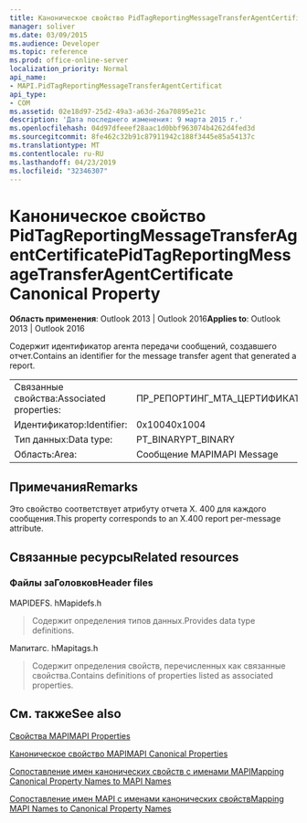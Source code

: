 ```yaml
---
title: Каноническое свойство PidTagReportingMessageTransferAgentCertificate
manager: soliver
ms.date: 03/09/2015
ms.audience: Developer
ms.topic: reference
ms.prod: office-online-server
localization_priority: Normal
api_name:
- MAPI.PidTagReportingMessageTransferAgentCertificat
api_type:
- COM
ms.assetid: 02e18d97-25d2-49a3-a63d-26a70895e21c
description: 'Дата последнего изменения: 9 марта 2015 г.'
ms.openlocfilehash: 04d97dfeeef28aac1d0bbf963074b4262d4fed3d
ms.sourcegitcommit: 8fe462c32b91c87911942c188f3445e85a54137c
ms.translationtype: MT
ms.contentlocale: ru-RU
ms.lasthandoff: 04/23/2019
ms.locfileid: "32346307"
---
```

# <a name="pidtagreportingmessagetransferagentcertificate-canonical-property"></a><span data-ttu-id="9ee89-103">Каноническое свойство PidTagReportingMessageTransferAgentCertificate</span><span class="sxs-lookup"><span data-stu-id="9ee89-103">PidTagReportingMessageTransferAgentCertificate Canonical Property</span></span>

  
  
<span data-ttu-id="9ee89-104">**Область применения**: Outlook 2013 | Outlook 2016</span><span class="sxs-lookup"><span data-stu-id="9ee89-104">**Applies to**: Outlook 2013 | Outlook 2016</span></span> 
  
<span data-ttu-id="9ee89-105">Содержит идентификатор агента передачи сообщений, создавшего отчет.</span><span class="sxs-lookup"><span data-stu-id="9ee89-105">Contains an identifier for the message transfer agent that generated a report.</span></span>
  
|||
|:-----|:-----|
|<span data-ttu-id="9ee89-106">Связанные свойства:</span><span class="sxs-lookup"><span data-stu-id="9ee89-106">Associated properties:</span></span>  <br/> |<span data-ttu-id="9ee89-107">ПР_РЕПОРТИНГ_МТА_ЦЕРТИФИКАТЕ</span><span class="sxs-lookup"><span data-stu-id="9ee89-107">PR_REPORTING_MTA_CERTIFICATE</span></span>  <br/> |
|<span data-ttu-id="9ee89-108">Идентификатор:</span><span class="sxs-lookup"><span data-stu-id="9ee89-108">Identifier:</span></span>  <br/> |<span data-ttu-id="9ee89-109">0x1004</span><span class="sxs-lookup"><span data-stu-id="9ee89-109">0x1004</span></span>  <br/> |
|<span data-ttu-id="9ee89-110">Тип данных:</span><span class="sxs-lookup"><span data-stu-id="9ee89-110">Data type:</span></span>  <br/> |<span data-ttu-id="9ee89-111">PT_BINARY</span><span class="sxs-lookup"><span data-stu-id="9ee89-111">PT_BINARY</span></span>  <br/> |
|<span data-ttu-id="9ee89-112">Область:</span><span class="sxs-lookup"><span data-stu-id="9ee89-112">Area:</span></span>  <br/> |<span data-ttu-id="9ee89-113">Сообщение MAPI</span><span class="sxs-lookup"><span data-stu-id="9ee89-113">MAPI Message</span></span>  <br/> |
   
## <a name="remarks"></a><span data-ttu-id="9ee89-114">Примечания</span><span class="sxs-lookup"><span data-stu-id="9ee89-114">Remarks</span></span>

<span data-ttu-id="9ee89-115">Это свойство соответствует атрибуту отчета X. 400 для каждого сообщения.</span><span class="sxs-lookup"><span data-stu-id="9ee89-115">This property corresponds to an X.400 report per-message attribute.</span></span>
  
## <a name="related-resources"></a><span data-ttu-id="9ee89-116">Связанные ресурсы</span><span class="sxs-lookup"><span data-stu-id="9ee89-116">Related resources</span></span>

### <a name="header-files"></a><span data-ttu-id="9ee89-117">Файлы заГоловков</span><span class="sxs-lookup"><span data-stu-id="9ee89-117">Header files</span></span>

<span data-ttu-id="9ee89-118">MAPIDEFS. h</span><span class="sxs-lookup"><span data-stu-id="9ee89-118">Mapidefs.h</span></span>
  
> <span data-ttu-id="9ee89-119">Содержит определения типов данных.</span><span class="sxs-lookup"><span data-stu-id="9ee89-119">Provides data type definitions.</span></span>
    
<span data-ttu-id="9ee89-120">Мапитагс. h</span><span class="sxs-lookup"><span data-stu-id="9ee89-120">Mapitags.h</span></span>
  
> <span data-ttu-id="9ee89-121">Содержит определения свойств, перечисленных как связанные свойства.</span><span class="sxs-lookup"><span data-stu-id="9ee89-121">Contains definitions of properties listed as associated properties.</span></span>
    
## <a name="see-also"></a><span data-ttu-id="9ee89-122">См. также</span><span class="sxs-lookup"><span data-stu-id="9ee89-122">See also</span></span>



[<span data-ttu-id="9ee89-123">Свойства MAPI</span><span class="sxs-lookup"><span data-stu-id="9ee89-123">MAPI Properties</span></span>](mapi-properties.md)
  
[<span data-ttu-id="9ee89-124">Каноническое свойство MAPI</span><span class="sxs-lookup"><span data-stu-id="9ee89-124">MAPI Canonical Properties</span></span>](mapi-canonical-properties.md)
  
[<span data-ttu-id="9ee89-125">Сопоставление имен канонических свойств с именами MAPI</span><span class="sxs-lookup"><span data-stu-id="9ee89-125">Mapping Canonical Property Names to MAPI Names</span></span>](mapping-canonical-property-names-to-mapi-names.md)
  
[<span data-ttu-id="9ee89-126">Сопоставление имен MAPI с именами канонических свойств</span><span class="sxs-lookup"><span data-stu-id="9ee89-126">Mapping MAPI Names to Canonical Property Names</span></span>](mapping-mapi-names-to-canonical-property-names.md)

